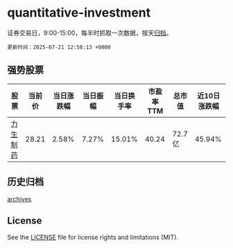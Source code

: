 # quantitative-investment

证券交易日，9:00-15:00，每半时抓取一次数据，按天[归档](archives)。

`更新时间：2025-07-21 12:58:13 +0800`

## 强势股票

|股票|当前价|当日涨跌幅|当日振幅|当日换手率|市盈率TTM|总市值|近10日涨跌幅|
|----|----|----|----|----|----|----|----|
|[力生制药](https://xueqiu.com/S/SZ002393)|28.21|2.58%|7.27%|15.01%|40.24|72.7亿|45.94%|

## 历史归档

[archives](archives)

## License

See the [LICENSE](LICENSE) file for license rights and limitations (MIT).